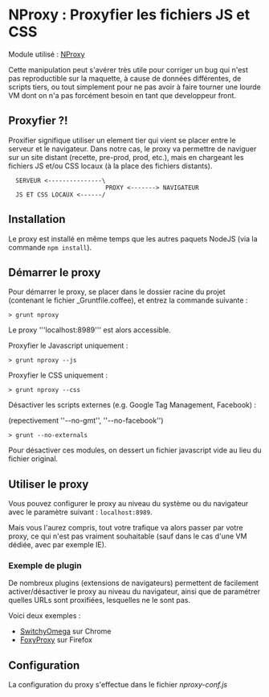
NProxy : Proxyfier les fichiers JS et CSS
================================================================================

Module utilisé : [NProxy](https://github.com/stephane-tessier/nproxy)


Cette manipulation peut s'avérer très utile pour corriger un bug qui n'est pas reproductible sur la maquette, à cause de données différentes, de scripts tiers, ou tout simplement pour ne pas avoir à faire tourner une lourde VM dont on n'a pas forcément besoin en tant que developpeur front.

Proxyfier ?!
--------------------------------------------------------------------------------

Proxifier signifique utiliser un element tier qui vient se placer entre le serveur et le navigateur. Dans notre cas, le proxy va permettre de naviguer sur un site distant (recette, pre-prod, prod, etc.), mais en chargeant les fichiers JS et/ou CSS locaux (à la place des fichiers distants).


      SERVEUR <---------------\
                               PROXY <-------> NAVIGATEUR
      JS ET CSS LOCAUX <------/


Installation
--------------------------------------------------------------------------------

Le proxy est installé en même temps que les autres paquets NodeJS (via la commande ```npm install```).

Démarrer le proxy
--------------------------------------------------------------------------------

Pour démarrer le proxy, se placer dans le dossier racine du projet (contenant le fichier _Gruntfile.coffee), et entrez la commande suivante :

```shell
> grunt nproxy
```

Le proxy '''localhost:8989''' est alors accessible.

Proxyfier le Javascript uniquement :

```shell
> grunt nproxy --js
```

Proxyfier le CSS uniquement :

```shell
> grunt nproxy --css
```

Désactiver les scripts externes (e.g. Google Tag Management, Facebook) :

(repectivement ''--no-gmt'', ''--no-facebook'')

```shell
> grunt --no-externals
```

Pour désactiver ces modules, on dessert un fichier javascript vide au lieu du fichier original.



Utiliser le proxy
--------------------------------------------------------------------------------

Vous pouvez configurer le proxy au niveau du système ou du navigateur avec le paramètre suivant : ```localhost:8989```.

Mais vous l'aurez compris, tout votre trafique va alors passer par votre proxy, ce qui n'est pas vraiment souhaitable (sauf dans le cas d'une VM dédiée, avec par exemple IE).

### Exemple de plugin

De nombreux plugins (extensions de navigateurs) permettent de facilement activer/désactiver le proxy au niveau du navigateur, ainsi que de paramétrer quelles URLs sont proxifiées, lesquelles ne le sont pas.

Voici deux exemples :

 * [SwitchyOmega](https://chrome.google.com/webstore/detail/padekgcemlokbadohgkifijomclgjgif) sur Chrome
 * [FoxyProxy](https://addons.mozilla.org/fr/firefox/addon/foxyproxy-standard/) sur Firefox


Configuration
--------------------------------------------------------------------------------

La configuration du proxy s'effectue dans le fichier _nproxy-conf.js_